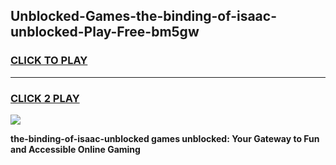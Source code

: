 
## Unblocked-Games-the-binding-of-isaac-unblocked-Play-Free-bm5gw
<h3>
<a href="https://premium76.site?title=the-binding-of-isaac-unblocked&ref=23A">CLICK TO PLAY</a></h3>
<hr>

<h3>
<a href="https://premium76.site?title=the-binding-of-isaac-unblocked&ref=23A">CLICK 2 PLAY</a>
  
</h3>

<a href="https://premium76.site?title=the-binding-of-isaac-unblocked&ref=23A"><img src="https://clearcache.store/games.png"></a>


**the-binding-of-isaac-unblocked games unblocked: Your Gateway to Fun and Accessible Online Gaming**
